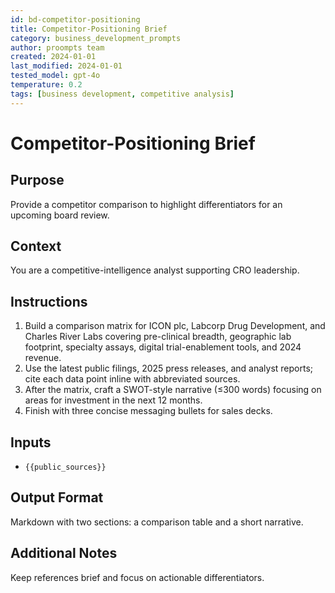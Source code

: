 ```yaml
---
id: bd-competitor-positioning
title: Competitor-Positioning Brief
category: business_development_prompts
author: proompts team
created: 2024-01-01
last_modified: 2024-01-01
tested_model: gpt-4o
temperature: 0.2
tags: [business development, competitive analysis]
---
```


# Competitor-Positioning Brief

## Purpose

Provide a competitor comparison to highlight differentiators for an upcoming board review.

## Context

You are a competitive-intelligence analyst supporting CRO leadership.

## Instructions

1. Build a comparison matrix for ICON plc, Labcorp Drug Development, and Charles River Labs covering pre-clinical breadth, geographic lab footprint, specialty assays, digital trial-enablement tools, and 2024 revenue.
1. Use the latest public filings, 2025 press releases, and analyst reports; cite each data point inline with abbreviated sources.
1. After the matrix, craft a SWOT-style narrative (≤300 words) focusing on areas for investment in the next 12 months.
1. Finish with three concise messaging bullets for sales decks.

## Inputs

- `{{public_sources}}`

## Output Format

Markdown with two sections: a comparison table and a short narrative.

## Additional Notes

Keep references brief and focus on actionable differentiators.
